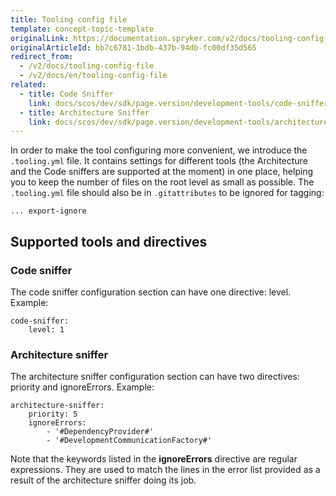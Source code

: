 ```yaml
---
title: Tooling config file
template: concept-topic-template
originalLink: https://documentation.spryker.com/v2/docs/tooling-config-file
originalArticleId: bb7c6781-1bdb-437b-94db-fc00df35d565
redirect_from:
  - /v2/docs/tooling-config-file
  - /v2/docs/en/tooling-config-file
related:
  - title: Code Sniffer
    link: docs/scos/dev/sdk/page.version/development-tools/code-sniffer.html
  - title: Architecture Sniffer
    link: docs/scos/dev/sdk/page.version/development-tools/architecture-sniffer.html
---
```


In order to make the tool configuring more convenient, we introduce the `.tooling.yml` file. It contains settings for different tools (the Architecture and the Code sniffers are supported at the moment) in one place, helping you to keep the number of files on the root level as small as possible. The `.tooling.yml` file should also be in `.gitattributes` to be ignored for tagging:

```
... export-ignore
```

## Supported tools and directives
### Code sniffer
The code sniffer configuration section can have one directive: level. Example:

```
code-sniffer:
    level: 1
 ```
 
 ### Architecture sniffer
The architecture sniffer configuration section can have two directives: priority and ignoreErrors. Example:

```
architecture-sniffer:
    priority: 5
    ignoreErrors:
        - '#DependencyProvider#'
        - '#DevelopmentCommunicationFactory#'
```

Note that the keywords listed in the **ignoreErrors** directive are regular expressions. They are used to match the lines in the error list provided as a result of the architecture sniffer doing its job.
